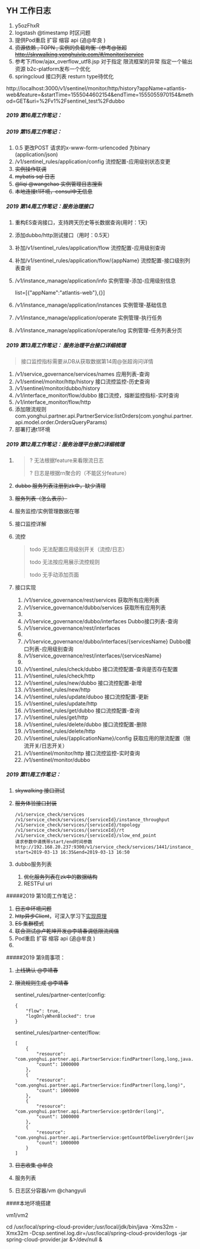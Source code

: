 ## 	YH 工作日志

1. y5ozFhxR
2. logstash @timestamp 时区问题
3. 提供Pod重启 扩容 缩容 api (追@牟良 )
4. ~~资源依赖 , TOPN , 实例的负载均衡（参考@张超  http://skywalking.yonghuivip.com/#/monitor/service~~
5. 参考下/flow/ajax_overflow_utf8.jsp 对于指定 限流框架的异常 指定一个输出资源 b2c-platform发布一个优化
6. springcloud 接口列表 resturn type待优化

http://localhost:3000/v1/sentinel/monitor/http/history?appName=atlantis-web&feature=&startTime=1555044602154&endTime=1555055970154&method=GET&uri=%2Fv1%2Fsentinel_test%2Fdubbo

##### 2019 第16周工作笔记：



##### 2019 第15周工作笔记：

1. 0.5 更改POST 请求的x-www-form-urlencoded 为binary  (application/json)
1. /v1/sentinel_rules/application/config 流控配置-应⽤级别状态变更
1. ~~实例操作联调~~
1. ~~mybatis sql 日志~~
1. ~~@liqi @wangchao 实例管理日志搜索~~
1. ~~本地连接t1环境，consul中无信息~~

##### 2019 第14周工作笔记：服务治理接口

1. 重构ES查询接口，支持跨天历史等长数据查询(用时：1天)

1. 添加dubbo/http测试接口（用时：0.5天）

1. 补加/v1/sentinel_rules/application/flow 流控配置-应⽤级别查询

1. 补加/v1/sentinel_rules/application/flow/{appName} 流控配置-接⼝级别列表查询

1. /v1/instance_manage/application/info 实例管理-添加-应⽤级别信息

   list=[{"appName":"atlantis-web"},{}]

1. /v1/instance_manage/application/instances 实例管理-基础信息

1. /v1/instance_manage/application/operate 实例管理-执⾏任务

1. /v1/instance_manage/application/operate/log 实例管理-任务列表分⻚

##### 2019 第13周工作笔记： 服务治理平台接口详细梳理

> 接口监控指标需要从DB从获取数据第14周@张超询问详情

1. /v1/service_governance/services/names 应⽤列表-查询
1. /v1/sentinel/monitor/http/history 接⼝流控监控-历史查询
1. /v1/sentinel/monitor/dubbo/history
1. /v1/interface_monitor/flow/dubbo 接⼝流控，熔断监控指标-实时查询
1. /v1/interface_monitor/flow/http
1. 添加限流规则com.yonghui.partner.api.PartnerService:listOrders(com.yonghui.partner.api.model.order.OrdersQueryParams)
1. 部署打通t1环境

##### 2019 第12周工作笔记：服务治理平台接口详细梳理

1. > ? 无法根据feature来看限流日志
   >
   > ? 日志是根据rn聚合的（不能区分feature）

1. ~~dubbo 服务列表注册到zk中，缺少清理~~

1. ~~服务列表（怎么表示）~~

1. 服务监控/实例管理数据在哪

1. 接口监控详解

1. 流控

   > todo 无法配置应用级别开关（流控/日志）
   >
   > todo 无法按应用展示流控规则
   >
   > todo 无手动添加页面

1. 接口实现

   1. /v1/service_governance/rest/services 获取所有应用列表
   1. /v1/service_governance/dubbo/services 获取所有应用列表
   1. 
   1. /v1/service_governance/dubbo/interfaces  Dubbo接⼝列表-查询
   1. /v1/service_governance/rest/interfaces 
   1. 
   1. /v1/service_governance/dubbo/interfaces/{servicesName} Dubbo接⼝列表-应⽤级别查询
   1. /v1/service_governance/rest/interfaces/{servicesName} 
   1. 
   1. /v1/sentinel_rules/check/dubbo 接⼝流控配置-查询是否存在配置
   1. /v1/sentinel_rules/check/http
   1. /v1/sentinel_rules/new/dubbo 接⼝流控配置-新增
   1. /v1/sentinel_rules/new/http
   1. /v1/sentinel_rules/update/duboo 接⼝流控配置-更新
   1. /v1/sentinel_rules/update/http
   1. /v1/sentinel_rules/get/dubbo 接⼝流控配置-查询
   1. /v1/sentinel_rules/get/http
   1. /v1/sentinel_rules/delete/dubbo 接⼝流控配置-删除
   1. /v1/sentinel_rules/delete/http
   1. /v1/sentinel_rules/{applicationName}/config 获取应用的限流配置（限流开关/日志开关）
   1. /v1/sentinel/monitor/http 接⼝流控监控-实时查询
   1. /v1/sentinel/monitor/dubbo



##### 2019 第11周工作笔记：

1. ~~skywalking 接口测试~~

2. ~~服务体验接口封装~~

   ```
   /v1/service_check/services
   /v1/service_check/services/{serviceId}/instance_throughput
   /v1/service_check/services/{serviceId}/topology
   /v1/service_check/services/{serviceId}/rt
   /v1/service_check/services/{serviceId}/slow_end_point
   请求参数中请携带start/end时间参数
   http://192.168.20.237:9300/v1/service_check/services/1441/instance_throughput?start=2019-03-13 16:35&end=2019-03-13 16:50
   ```

   

3. dubbo服务列表

   1. ~~优化服务列表在zk中的数据结构~~
   1. RESTFul uri



#####2019 第10周工作笔记：

1. ~~日志中环境问题~~
2. ~~http异步Client~~，可深入学习下[实现原理](https://hc.apache.org/httpcomponents-core-ga/tutorial/html/index.html)
3. ~~ES 集群模式~~
4. ~~联合测试@卢乾坤开发@李靖春调低限流阀值~~
5. Pod重启 扩容 缩容 api (追@牟良 )
6. 

#####2019 第9周事项：

1. ~~上线确认 @李靖春~~

2. ~~限流规则生成 @李靖春~~

   sentinel_rules/partner-center/config:

   ```
   {
       "flow": true,
       "logOnlyWhenBlocked": true
   }
   ```

   sentinel_rules/partner-center/flow:

   ```
   [
       {
           "resource": "com.yonghui.partner.api.PartnerService:findPartner(long,long,java.lang.String,com.yonghui.partner.api.model.developing.AddressInfo)",
           "count": 1000000
       },
       {
           "resource": "com.yonghui.partner.api.PartnerService:findPartner(long,long)",
           "count": 1000000
       },
       {
           "resource": "com.yonghui.partner.api.PartnerService:getOrder(long)",
           "count": 1000000
       },
       {
           "resource": "com.yonghui.partner.api.PartnerService:getCountOfDeliveryOrder(java.lang.Integer,com.yonghui.partner.api.model.order.PartnerOrderStatus)",
           "count": 1000000
       }
   ]
   ```

   

3. ~~日志收集 @牟良~~

4. 服务列表

5. 日志区分容器/vm   @changyuli


####本地环境搭建

vm1/vm2

cd /usr/local/spring-cloud-provider;/usr/local/jdk/bin/java -Xms32m -Xmx32m -Dcsp.sentinel.log.dir=/usr/local/spring-cloud-provider/logs -jar spring-cloud-provider.jar &>/dev/null &